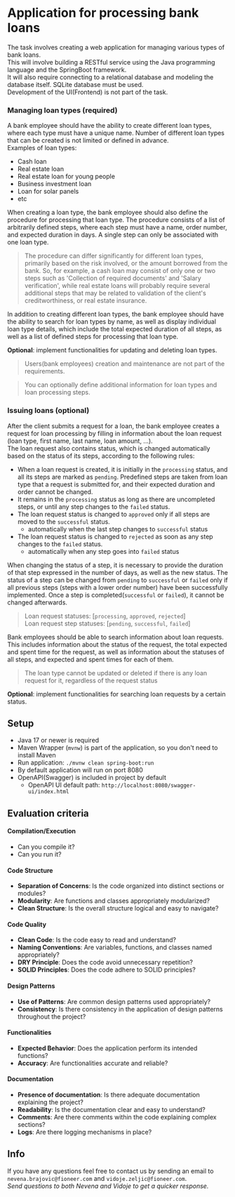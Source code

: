 
# Application for processing bank loans

The task involves creating a web application for managing various types of bank loans. <br/>
This will involve building a RESTful service using the Java programming language and the SpringBoot framework. <br/>
It will also require connecting to a relational database and modeling the database itself. SQLite database must be used. <br/>
Development of the UI(Frontend) is not part of the task.

### Managing loan types (required)

A bank employee should have the ability to create different loan types, where each type must have a unique name. Number of different loan types that can be created is not limited or defined in advance.    
Examples of loan types:
- Cash loan
- Real estate loan
- Real estate loan for young people
- Business investment loan
- Loan for solar panels
- etc

When creating a loan type, the bank employee should also define the procedure for processing that loan type.
The procedure consists of a list of arbitrarily defined steps, where each step must have a name, order number, and expected duration in days.
A single step can only be associated with one loan type.

> The procedure can differ significantly for different loan types, primarily based on the risk involved, or the amount borrowed from the bank. So, for example, a cash loan may consist of only one or two steps such as 'Collection of required documents' and 'Salary verification', while real estate loans will probably require several additional steps that may be related to validation of the client's creditworthiness, or real estate insurance.

In addition to creating different loan types, the bank employee should have the ability to search for loan types by name, as well as display individual loan type details, which include the total expected duration of all steps, as well as a list of defined steps for processing that loan type.

**Optional**: implement functionalities for updating and deleting loan types.
> Users(bank employees) creation and maintenance are not part of the requirements.

> You can optionally define additional information for loan types and loan processing steps.

### Issuing loans (optional)

After the client submits a request for a loan, the bank employee creates a request for loan processing by filling in information about the loan request (loan type, first name, last name, loan amount, ...).    
The loan request also contains status, which is changed automatically based on the status of its steps, according to the following rules:
- When a loan request is created, it is initially in the `processing` status, and all its steps are marked as `pending`. Predefined steps are taken from loan type that a request is submitted for, and their expected duration and order cannot be changed.
- It remains in the `processing` status as long as there are uncompleted steps, or until any step changes to the `failed` status.
- The loan request status is changed to `approved` only if all steps are moved to the `successful` status.
  - automatically when the last step changes to `successful` status
- The loan request status is changed to `rejected` as soon as any step changes to the `failed` status.
  - automatically when any step goes into `failed` status

When changing the status of a step, it is necessary to provide the duration of that step expressed in the number of days, as well as the new status.
The status of a step can be changed from `pending` to `successful` or `failed` only if all previous steps (steps with a lower order number) have been successfully implemented.
Once a step is completed(`successful` or `failed`), it cannot be changed afterwards.

> Loan request statuses: [`processing`, `approved`, `rejected`] <br/>
> Loan request step statuses: [`pending`, `successful`, `failed`]

Bank employees should be able to search information about loan requests. This includes information about the status of the request, the total expected and spent time for the request, as well as information about the statuses of all steps, and expected and spent times for each of them.

> The loan type cannot be updated or deleted if there is any loan request for it, regardless of the request status

**Optional**: implement functionalities for searching loan requests by a certain status.

## Setup
- Java 17 or newer is required
- Maven Wrapper (`mvnw`) is part of the application, so you don't need to install Maven
- Run application: `./mvnw clean spring-boot:run`
- By default application will run on port 8080
- OpenAPI(Swagger) is included in project by default
  - OpenAPI UI default path: `http://localhost:8080/swagger-ui/index.html`

## Evaluation criteria
#### Compilation/Execution
- Can you compile it?
- Can you run it?
#### Code Structure
- **Separation of Concerns**: Is the code organized into distinct sections or modules?
- **Modularity**: Are functions and classes appropriately modularized?
- **Clean Structure**: Is the overall structure logical and easy to navigate?
#### Code Quality
- **Clean Code**: Is the code easy to read and understand?
- **Naming Conventions**: Are variables, functions, and classes named appropriately?
- **DRY Principle**: Does the code avoid unnecessary repetition?
- **SOLID Principles**: Does the code adhere to SOLID principles?
#### Design Patterns
- **Use of Patterns**: Are common design patterns used appropriately?
- **Consistency**: Is there consistency in the application of design patterns throughout the project?
#### Functionalities
- **Expected Behavior**: Does the application perform its intended functions?
- **Accuracy**: Are functionalities accurate and reliable?
#### Documentation
- **Presence of documentation**: Is there adequate documentation explaining the project?
- **Readability**: Is the documentation clear and easy to understand?
- **Comments**: Are there comments within the code explaining complex sections?
- **Logs**: Are there logging mechanisms in place?

## Info
If you have any questions feel free to contact us by sending an email to `nevena.brajovic@fioneer.com` and `vidoje.zeljic@fioneer.com`. <br/>
_Send questions to both Nevena and Vidoje to get a quicker response._